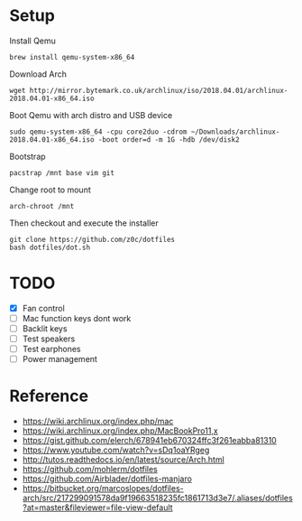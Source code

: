 Setup
=====

Install Qemu
```
brew install qemu-system-x86_64
```

Download Arch
```
wget http://mirror.bytemark.co.uk/archlinux/iso/2018.04.01/archlinux-2018.04.01-x86_64.iso
```

Boot Qemu with arch distro and USB device
```
sudo qemu-system-x86_64 -cpu core2duo -cdrom ~/Downloads/archlinux-2018.04.01-x86_64.iso -boot order=d -m 1G -hdb /dev/disk2
```

Bootstrap
```
pacstrap /mnt base vim git
```

Change root to mount
```
arch-chroot /mnt
```

Then checkout and execute the installer
```
git clone https://github.com/z0c/dotfiles
bash dotfiles/dot.sh
```

TODO
============
- [X] Fan control
- [ ] Mac function keys dont work
- [ ] Backlit keys
- [ ] Test speakers
- [ ] Test earphones
- [ ] Power management

Reference
=========

* https://wiki.archlinux.org/index.php/mac
* https://wiki.archlinux.org/index.php/MacBookPro11,x
* https://gist.github.com/elerch/678941eb670324ffc3f261eabba81310
* https://www.youtube.com/watch?v=sDq1oaYRgeg
* http://tutos.readthedocs.io/en/latest/source/Arch.html
* https://github.com/mohlerm/dotfiles
* https://github.com/Airblader/dotfiles-manjaro
* https://bitbucket.org/marcoslopes/dotfiles-arch/src/217299091578da9f19663518235fc1861713d3e7/.aliases/dotfiles?at=master&fileviewer=file-view-default
